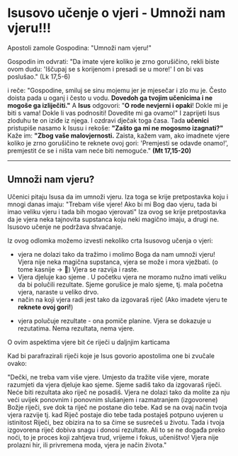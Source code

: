 # Isusovo učenje o vjeri - Umnoži nam vjeru!!!
Apostoli zamole Gospodina: "Umnoži nam vjeru!"

Gospodin  im odvrati: "Da imate vjere koliko je zrno gorušičino, rekli  biste ovom dudu: 'Iščupaj se s korijenom i presadi se u more!'  I on bi vas poslušao." (Lk 17,5-6)

i reče: "Gospodine, smiluj se sinu mojemu  jer je mjesečar i zlo mu je. Često doista pada u oganj i često  u vodu.
**Dovedoh ga tvojim učenicima i ne mogoše ga izliječiti."**
A **Isus** odgovori: "**O rode nevjerni i opaki**! Dokle mi je biti  s vama! Dokle li vas podnositi! Dovedite mi ga ovamo!"
I  zaprijeti Isus zloduhu te on iziđe iz njega. I ozdravi dječak  toga časa.
Tada **učenici** pristupiše nasamo k Isusu i rekoše: **"Zašto  ga mi ne mogosmo izagnati?"**
Kaže im: **"Zbog vaše malovjernosti.**  Zaista, kažem vam, ako imadnete vjere koliko je zrno gorušičino  te reknete ovoj gori: 'Premjesti se odavde onamo!', premjestit  će se i ništa vam neće biti nemoguće." **(Mt 17,15-20)**

---
## Umnoži nam vjeru?
Učenici pitaju Isusa da im umnoži vjeru. Iza toga se krije pretpostavka koju i mnogi danas imaju: "Trebam više vjere! Ako bi mi Bog dao vjeru, tada bi imao veliku vjeru i tada bih mogao vjerovati" Iza ovog se krije pretpostavka da je vjera neka tajnovita supstanca koju neki magično imaju, a drugi ne. Isusovo učenje ne podržava shvaćanje.

Iz ovog odlomka možemo izvesti nekoliko crta Isusovog učenja o vjeri:

- vjera ne dolazi tako da tražimo i molimo Boga da nam umnoži vjeru!  Vjera nije neka magična supstanca, vjera se može i mora vježbati. (o tome kasnije -> 📝) Vjera se razvija i raste.
- Vjera djeluje kao sjeme . U početku vjera ne moramo nužno imati veliku da bi polučili rezultate. Sjeme gorušice je malo sjeme, tj. mala početna vjera, naraste u veliko drvo.
- način na koji vjera radi jest tako da izgovaraš riječ (Ako imadete vjeru te **reknete ovoj gori!**)
<!-- ovdje staviti kartice o prispodobi o siječu i sjemenu koje samo raste❗-->
- vjera polučuje rezultate - ona pomiče planine. Vjera se dokazuje u rezutatima. Nema rezultata, nema vjere.

O ovim aspektima vjere bit će riječi u daljnjim karticama


Kad bi parafrazirali riječi koje je Isus govorio apostolima one bi zvučale ovako: 

"Dečki, ne treba vam više vjere. Umjesto da tražite više vjere, morate razumjeti da vjera djeluje kao sjeme. Sjeme sadiš tako da izgovaraš riječi. Neće biti rezultata ako riječ ne posadiš. Vjera ne dolazi tako da molite za nju veći uvijek ponovnim i ponovnim slušanjem i razmatranjem (izgovorene) Božje riječi, sve dok ta riječ ne postane dio tebe. Kad se na ovaj način tvoja vjera razvije tj. kad Riječ postaje dio tebe tada postaješ potpuno uvjeren u istinitost Riječi, bez obizira na to sa čime se susrećeš u životu. Tada i tvoja izgovorena riječ dobiva snagu i donosi rezultate. Ali to se ne događa preko noći, to je proces koji zahtjeva trud, vrijeme i fokus, učeništvo! Vjera nije prolazni hir, ili privremena moda, vjera je način života." <!--^f92ccc-->

<!--  
##  Charles Capps Faith like Seed 
There are many today who seem to have this mindset: “If God would give me faith, then I would have great faith.” Yet it is clear from the answer Jesus gave the apostles that you don’t necessarily have to have great faith in the beginning to get things done. We know that a small seed produces a huge tree. Jesus revealed two important facts concerning faith: 1. faith works like a seed; 2. the way you plant it is by speaking it. **Faith does not come by asking - umnoži nam vjeru**
vjera mora znati sigurno što je Bog dao imale se je može za to boriti
The apostles thought they needed more faith. Allow me to paraphrase Jesus’ answer, Fellows, you don’t need more faith. You need to understand that faith works like a seed, and you plant your faith by speaking it. But it will not produce anything unless you plant it.
The truth is, faith does not come by asking. Faith comes by hearing the spoken Word over and over until it becomes a part of you. When your faith is developed you are fully persuaded the Word is true regardless of what you are facing in life. This doesn’t happen overnight, it is a process that takes time. Faith is not a fad, it is a way of life. We could say it this way: When faith cometh—fear goeth.
-->
